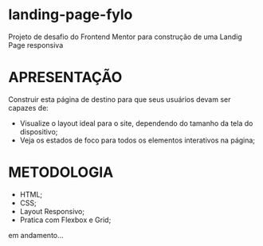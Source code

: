 # landing-page-fylo
Projeto de desafio do Frontend Mentor para construção de uma Landig Page responsiva

# APRESENTAÇÃO

Construir esta página de destino para que seus usuários devam ser capazes de:

- Visualize o layout ideal para o site, dependendo do tamanho da tela do dispositivo;
- Veja os estados de foco para todos os elementos interativos na página;

# METODOLOGIA

- HTML;
- CSS;
- Layout Responsivo;
- Pratica com Flexbox e Grid;

em andamento...
